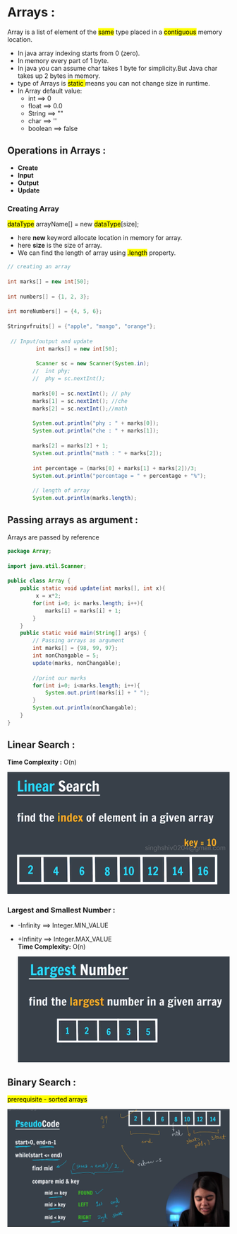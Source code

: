 # Arrays :

Array is a list of element of the <mark>same</mark> type placed in a <mark>contiguous</mark> memory location.

- In java array indexing starts from 0 (zero).
- In memory every part of 1 byte.
- In java you can assume char takes 1 byte for simplicity.But Java char takes up 2 bytes in memory.
- type of Arrays is <mark> static </mark> means you can not change size in runtime.
- In Array default value:
  - int ==> 0
  - float ==> 0.0
  - String ==> ""
  - char ==> ''
  - boolean ==> false

## Operations in Arrays :

- **Create**
- **Input**
- **Output**
- **Update**

### Creating Array

<mark>dataType</mark> arrayName[] = new <mark>dataType</mark>[size];

- here **new** keyword allocate location in memory for array.
- here **size** is the size of array.
- We can find the length of array using <mark>.length</mark> property.

```java
// creating an array

int marks[] = new int[50];

int numbers[] = {1, 2, 3};

int moreNumbers[] = {4, 5, 6};

Stringvfruits[] = {"apple", "mango", "orange"};

 // Input/output and update
         int marks[] = new int[50];

         Scanner sc = new Scanner(System.in);
        //  int phy;
        //  phy = sc.nextInt();

        marks[0] = sc.nextInt(); // phy
        marks[1] = sc.nextInt(); //che
        marks[2] = sc.nextInt();//math

        System.out.println("phy : " + marks[0]);
        System.out.println("che : " + marks[1]);

        marks[2] = marks[2] + 1;
        System.out.println("math : " + marks[2]);

        int percentage = (marks[0] + marks[1] + marks[2])/3;
        System.out.println("percentage = " + percentage + "%");

        // length of array
        System.out.println(marks.length);
```

## Passing arrays as argument :

Arrays are passed by reference

```java
package Array;

import java.util.Scanner;

public class Array {
    public static void update(int marks[], int x){
         x = x*2;
        for(int i=0; i< marks.length; i++){
            marks[i] = marks[i] + 1;
        }
    }
    public static void main(String[] args) {
        // Passing arrays as argument
        int marks[] = {98, 99, 97};
        int nonChangable = 5;
        update(marks, nonChangable);

        //print our marks
        for(int i=0; i<marks.length; i++){
            System.out.print(marks[i] + " ");
        }
        System.out.println(nonChangable);
    }
}

```

## Linear Search :

**Time Complexity :** O(n)

![Linear Searc](./img/image.png)

### Largest and Smallest Number :

- -Infinity ==> Integer.MIN_VALUE
- +Infinity ==> Integer.MAX_VALUE  
  **Time Complexity:** O(n)

  ![Alt text](./img/image_1.png)

## Binary Search :

<mark> prerequisite - sorted arrays</mark>

![Binary Search](./img/image_2.png)
